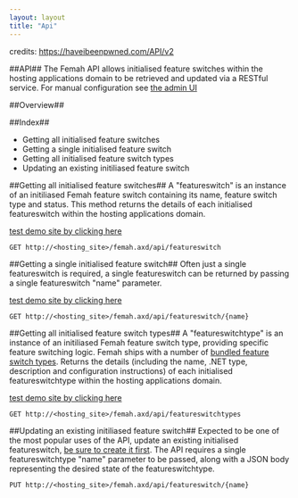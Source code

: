 ```yaml
---
layout: layout
title: "Api"
---
```


credits: https://haveibeenpwned.com/API/v2

##API##
The Femah API allows initialised feature switches within the hosting applications domain to be retrieved and updated via a RESTful service. For manual configuration see [the admin UI](adminUi.md)

##Overview##

##Index##
* Getting all initialised feature switches 
* Getting a single initialised feature switch
* Getting all initialised feature switch types
* Updating an existing initiliased feature switch

##Getting all initialised feature switches##
A "featureswitch" is an instance of an initiliased Femah feature switch containing its name, feature switch type and status. This method returns the details of each initialised featureswitch within the hosting applications domain.

[test demo site by clicking here ](http://additionator.azure.net/femah.axd/api/featureswitch)

```GET http://<hosting_site>/femah.axd/api/featureswitch```

##Getting a single initialised feature switch##
Often just a single featureswitch is required, a single featureswitch can be returned by passing a single featureswitch "name" parameter.

[test demo site by clicking here](http://additionator.azure.net/femah.axd/api/featureswitch/flipflop)

```GET http://<hosting_site>/femah.axd/api/featureswitch/{name}```

##Getting all initialised feature switch types##
A "featureswitchtype" is an instance of an initiliased Femah feature switch type, providing specific feature switching logic. Femah ships with a number of [bundled feature switch types](http://github.com/lloydstone/femah/Femah.Core/FeatureSwitchTypes).
Returns the details (including the name, .NET type, description and configuration instructions) of each initialised featureswitchtype within the hosting applications domain.

[test demo site by clicking here](http://additionator.azure.net/femah.axd/api/featureswitchtypes)

```GET http://<hosting_site>/femah.axd/api/featureswitchtypes```

##Updating an existing initiliased feature switch##
Expected to be one of the most popular uses of the API, update an existing initialised featureswitch, [be sure to create it first](userguide.md). The API requires a single featureswitchtype "name" parameter to be passed, along with a JSON body representing the desired state of the featureswitchtype.

```PUT http://<hosting_site>/femah.axd/api/featureswitch/{name}```

